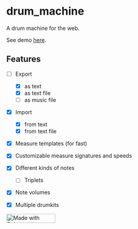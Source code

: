 # drum_machine

A drum machine for the web.

See demo [here](http://jneuendorf.github.io/drum_machine/).


## Features

- [ ] Export
    - [x] as text
    - [x] as text file
    - [ ] as music file
- [x] Import
    - [x] from text
    - [x] from text file
- [x] Measure templates (for fast)
- [x] Customizable measure signatures and speeds
- [x] Different kinds of notes
    - [ ] Triplets
- [x] Note volumes
- [x] Multiple drumkits


<a href="https://bulma.io">
    <img src="https://bulma.io/images/made-with-bulma.png" alt="Made with Bulma" width="128" height="24" />
</a>
